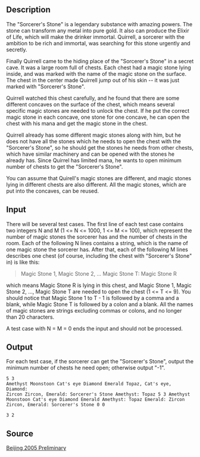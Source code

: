 <h2>Description</h2><p>The "Sorcerer's Stone" is a legendary substance with amazing powers. The stone can transform any metal into pure gold. It also can produce the Elixir of Life, which will make the drinker immortal. Quirrell, a sorcerer with the ambition to be rich and immortal, was searching for this stone urgently and secretly.
</p>
Finally Quirrell came to the hiding place of the "Sorcerer's Stone" in a secret cave. It was a large room full of chests. Each chest had a magic stone lying inside, and was marked with the name of the magic stone on the surface. The chest in the center made Quirrell jump out of his skin -- it was just marked with "Sorcerer's Stone".

Quirrell watched this chest carefully, and he found that there are some different concaves on the surface of the chest, which means several specific magic stones are needed to unlock the chest. If he put the correct magic stone in each concave, one stone for one concave, he can open the chest with his mana and get the magic stone in the chest.

Quirrell already has some different magic stones along with him, but he does not have all the stones which he needs to open the chest with the "Sorcerer's Stone", so he should get the stones he needs from other chests, which have similar machinery and can be opened with the stones he already has. Since Quirrel has limited mana, he wants to open minimum number of chests to get the "Sorcerer's Stone".

You can assume that Quirell's magic stones are different, and magic stones lying in different chests are also different. All the magic stones, which are put into the concaves, can be reused.
<h2>Input</h2><p>There will be several test cases. The first line of each test case contains two integers N and M (1 &lt;= N &lt;= 1000, 1 &lt;= M &lt;= 100), which represent the number of magic stones the sorcerer has and the number of chests in the room. Each of the following N lines contains a string, which is the name of one magic stone the sorcerer has. After that, each of the following M lines describes one chest (of course, including the chest with "Sorcerer's Stone" in) is like this:
</p><blockquote>Magic Stone 1, Magic Stone 2, ... Magic Stone T: Magic Stone R</blockquote><p>
</p>which means Magic Stone R is lying in this chest, and Magic Stone 1, Magic Stone 2, ..., Magic Stone T are needed to open the chest (1 &lt;= T &lt;= 9). You should notice that Magic Stone 1 to T - 1 is followed by a comma and a blank, while Magic Stone T is followed by a colon and a blank. All the names of magic stones are strings excluding commas or colons, and no longer than 20 characters.

A test case with N = M = 0 ends the input and should not be processed.<h2>Output</h2><p>For each test case, if the sorcerer can get the "Sorcerer's Stone", output the minimum number of chests he need open; otherwise output "-1".</p><pre><code class="language-input1">5 3
Amethyst
Moonstoon
Cat&#39;s eye
Diamond
Emerald
Topaz, Cat&#39;s eye, Diamond: Zircon
Zircon, Emerald: Sorcerer&#39;s Stone
Amethyst: Topaz
5 3
Amethyst
Moonstoon
Cat&#39;s eye
Diamond
Emerald
Amethyst: Topaz
Emerald: Zircon
Zircon, Emerald: Sorcerer&#39;s Stone
0 0
</code></pre><pre><code class="language-output1">3
2
</code></pre><h2>Source</h2><a href="searchproblem?field=source&amp;key=Beijing+2005+Preliminary">Beijing 2005 Preliminary</a>